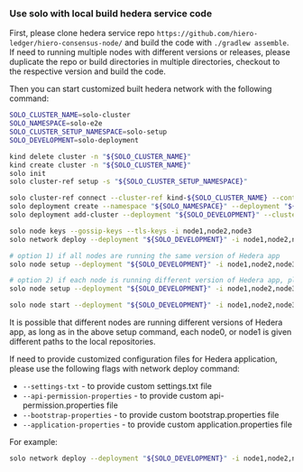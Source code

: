 ### Use solo with local build hedera service code

First, please clone hedera service repo `https://github.com/hiero-ledger/hiero-consensus-node/` and build the code
with `./gradlew assemble`. If need to running multiple nodes with different versions or releases, please duplicate the repo or build directories in
multiple directories, checkout to the respective version and build the code.

Then you can start customized built hedera network with the following command:

```bash
SOLO_CLUSTER_NAME=solo-cluster
SOLO_NAMESPACE=solo-e2e
SOLO_CLUSTER_SETUP_NAMESPACE=solo-setup
SOLO_DEVELOPMENT=solo-deployment

kind delete cluster -n "${SOLO_CLUSTER_NAME}" 
kind create cluster -n "${SOLO_CLUSTER_NAME}"
solo init
solo cluster-ref setup -s "${SOLO_CLUSTER_SETUP_NAMESPACE}"

solo cluster-ref connect --cluster-ref kind-${SOLO_CLUSTER_NAME} --context kind-${SOLO_CLUSTER_NAME} --email john@doe.com
solo deployment create --namespace "${SOLO_NAMESPACE}" --deployment "${SOLO_DEVELOPMENT}"
solo deployment add-cluster --deployment "${SOLO_DEVELOPMENT}" --cluster-ref kind-${SOLO_CLUSTER_NAME} --num-consensus-nodes 3

solo node keys --gossip-keys --tls-keys -i node1,node2,node3 
solo network deploy --deployment "${SOLO_DEVELOPMENT}" -i node1,node2,node3 

# option 1) if all nodes are running the same version of Hedera app
solo node setup --deployment "${SOLO_DEVELOPMENT}" -i node1,node2,node3 --local-build-path ../hedera-services/hedera-node/data/

# option 2) if each node is running different version of Hedera app, please provide different paths to the local repositories
solo node setup --deployment "${SOLO_DEVELOPMENT}" -i node1,node2,node3 --local-build-path node1=../hedera-services/hedera-node/data/,node1=<path2>,node3=<path3>

solo node start --deployment "${SOLO_DEVELOPMENT}" -i node1,node2,node3 

```

It is possible that different nodes are running different versions of Hedera app, as long as in the above
setup command, each node0, or node1 is given different paths to the local repositories.

If need to provide customized configuration files for Hedera application, please use the following flags with network deploy command:

* `--settings-txt` - to provide custom settings.txt file
* `--api-permission-properties` - to provide custom api-permission.properties file
* `--bootstrap-properties` - to provide custom bootstrap.properties file
* `--application-properties` - to provide custom application.properties file

For example:

```bash
solo network deploy --deployment "${SOLO_DEVELOPMENT}" -i node1,node2,node3 --settings-txt <path-to-settings-txt> 
```
